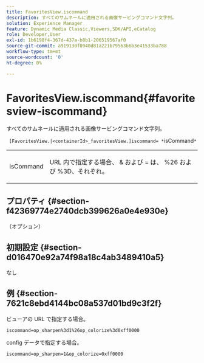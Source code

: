 ```yaml
---
title: FavoritesView.iscommand
description: すべてのサムネールに適用される画像サービングコマンド文字列。
solution: Experience Manager
feature: Dynamic Media Classic,Viewers,SDK/API,eCatalog
role: Developer,User
exl-id: 1b6198f4-367d-437a-b8b1-206519567af0
source-git-commit: a919130f0940d81a221b79563b6b3e41533ba788
workflow-type: tm+mt
source-wordcount: '0'
ht-degree: 0%

---
```


# FavoritesView.iscommand{#favoritesview-iscommand}

すべてのサムネールに適用される画像サービングコマンド文字列。

` [FavoritesView.|<containerId>_favoritesView.]iscommand= *`isCommand`*`

<table id="table_2B109D2F91E64B5382B31921C3780FA5"> 
 <tbody> 
  <tr> 
   <td colname="col1"> <p><span class="codeph"><span class="varname"> isCommand</span></span> </p> </td> 
   <td colname="col2"> <p> URL 内で指定する場合、 <span class="codeph"> &amp;</span> および <span class="codeph"> =</span> は、 <span class="codeph"> %26</span> および <span class="codeph"> %3D</span>、それぞれ。 </p> </td> 
  </tr> 
 </tbody> 
</table>

## プロパティ {#section-f42369774e2740dcb399626a0e4e930e}

（オプション）

## 初期設定 {#section-d016470e92a74f98a18c4ab3489410a5}

なし

## 例 {#section-7621c8ebd4144bc08a537d01bd9c3f2f}

ビューアの URL で指定する場合。

`iscommand=op_sharpen%3d1%26op_colorize%3d0xff0000`

config データで指定する場合。

`iscommand=op_sharpen=1&op_colorize=0xff0000`
